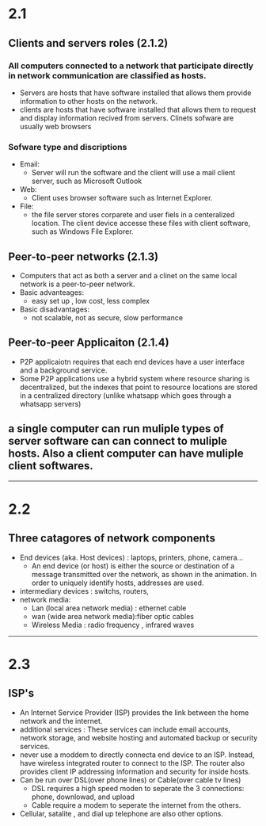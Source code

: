 # 2.1
## Clients and servers roles (2.1.2)

### All computers connected to a network that participate directly in network communication are classified as hosts.

- Servers are hosts that have software installed that allows them provide information to other hosts on the network.
- clients are hosts that have software installed that allows them to request and display information recived from servers. Clinets sofware are usually web browsers

### Sofware type and discriptions
- Email:
  - Server will run the software and the client will use a mail client server, such as Microsoft Outlook
- Web:
  - Client uses browser software such as Internet Explorer.
- File:
  - the file server stores corparete and user fiels in a centeralized location. The client device accesse these files with client software, such as Windows File Explorer.

## Peer-to-peer networks (2.1.3)
- Computers that act as both a server and a clinet on the same local network is a peer-to-peer network.
- Basic advanteages:
  - easy set up , low cost, less complex
- Basic disadvantages:
  - not scalable, not as secure, slow performance

## Peer-to-peer Applicaiton (2.1.4)
-  P2P applicaiotn requires that each end devices have a user interface and a background service.
  - Some P2P applications use a hybrid system where resource sharing is decentralized, but the indexes that point to resource locations are stored in a centralized directory (unlike whatsapp which goes through a whatsapp servers)

## a single computer can run muliple types of server software can can connect to muliple hosts. Also a client computer can have muliple client softwares.

---

# 2.2

## Three catagores of network components
- End devices (aka. Host devices) : laptops, printers, phone, camera...
  - An end device (or host) is either the source or destination of a message transmitted over the network, as shown in the animation. In order to uniquely identify hosts, addresses are used.
- intermediary devices : switchs, routers,
- network media:
  - Lan (local area network media) : ethernet cable
  - wan (wide area network media):fiber optic cables
  - Wireless Media : radio frequency , infrared waves

 ---
 # 2.3

## ISP's
- An Internet Service Provider (ISP) provides the link between the home network and the internet.
- additional services : These services can include email accounts, network storage, and website hosting and automated backup or security services.
- never use a moddem to directly connecta end device to an ISP. Instead, have wireless integrated router to connect to the ISP.  The router also provides client IP addressing information and security for inside hosts.
- Can be run over DSL(over phone lines) or Cable(over cable tv lines)
  - DSL requires a high speed moden to seperate the 3 connections: phone, downlowad, and upload
  - Cable require a modem to seperate the internet from the others.
- Cellular, satalite , and dial up telephone are also other options.
  

  
